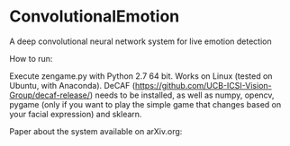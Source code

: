 ConvolutionalEmotion
====================

A deep convolutional neural network system for live emotion detection

How to run:

Execute zengame.py with Python 2.7 64 bit. Works on Linux (tested on Ubuntu, with Anaconda). DeCAF (https://github.com/UCB-ICSI-Vision-Group/decaf-release/) needs to be installed, as well as numpy, opencv, pygame (only if you want to play the simple game that changes based on your facial expression) and sklearn.

Paper about the system available on arXiv.org: 
